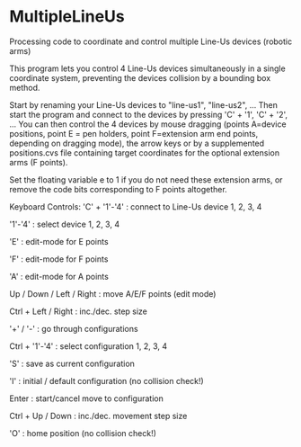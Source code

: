 # MultipleLineUs
Processing code to coordinate and control multiple Line-Us devices (robotic arms)

This program lets you control 4 Line-Us devices simultaneously in a single coordinate system, preventing the devices collision by a bounding box method.

Start by renaming your Line-Us devices to "line-us1", "line-us2", ... 
Then start the program and connect to the devices by pressing 'C' + '1', 'C' + '2', ...
You can then control the 4 devices by mouse dragging (points A=device positions, point E = pen holders, point F=extension arm end points, depending on dragging mode), the arrow keys or by a supplemented positions.cvs file containing target coordinates for the optional extension arms (F points).

Set the floating variable e to 1 if you do not need these extension arms, or remove the code bits corresponding to F points altogether.

Keyboard Controls:
'C' + '1'-'4'			        : connect to Line-Us device 1, 2, 3, 4

'1'-'4'				            : select device 1, 2, 3, 4

'E'					              : edit-mode for E points

'F'					              : edit-mode for F points

'A'					              : edit-mode for A points

Up / Down / Left / Right	: move A/E/F points (edit mode)

Ctrl + Left / Right		    : inc./dec. step size

'+' / '-'					        : go through configurations

Ctrl + '1'-'4'			      : select configuration 1, 2, 3, 4

'S'					              : save as current configuration

'I'					              : initial / default configuration (no collision check!)

Enter				              : start/cancel move to configuration

Ctrl + Up / Down		      : inc./dec. movement step size 

'O'					              : home position (no collision check!)
